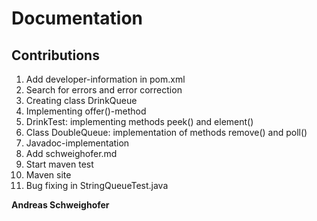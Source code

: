 # Documentation

## Contributions

1. Add developer-information in pom.xml
2. Search for errors and error correction
3. Creating class DrinkQueue
4. Implementing offer()-method
5. DrinkTest: implementing methods peek() and element()
6. Class DoubleQueue: implementation of methods remove() and poll()
7. Javadoc-implementation
8. Add schweighofer.md
9. Start maven test
10. Maven site
11. Bug fixing in StringQueueTest.java

**Andreas Schweighofer**